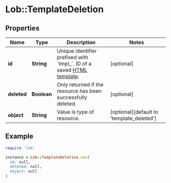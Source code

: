 # Lob::TemplateDeletion

## Properties

| Name | Type | Description | Notes |
| ---- | ---- | ----------- | ----- |
| **id** | **String** | Unique identifier prefixed with &#x60;tmpl_&#x60;. ID of a saved [HTML template](#section/HTML-Templates). | [optional] |
| **deleted** | **Boolean** | Only returned if the resource has been successfully deleted. | [optional] |
| **object** | **String** | Value is type of resource. | [optional][default to &#39;template_deleted&#39;] |

## Example

```ruby
require 'lob'

instance = Lob::TemplateDeletion.new(
  id: null,
  deleted: null,
  object: null
)
```

